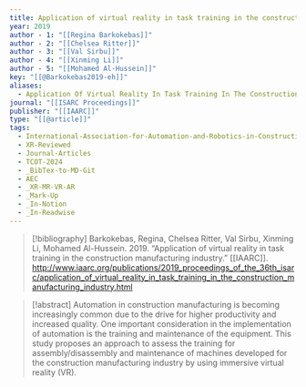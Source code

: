 ```yaml
---
title: Application of virtual reality in task training in the construction manufacturing industry
year: 2019
author - 1: "[[Regina Barkokebas]]"
author - 2: "[[Chelsea Ritter]]"
author - 3: "[[Val Sirbu]]"
author - 4: "[[Xinming Li]]"
author - 5: "[[Mohamed Al-Hussein]]"
key: "[[@Barkokebas2019-eh]]"
aliases:
  - Application Of Virtual Reality In Task Training In The Construction Manufacturing Industry
journal: "[[ISARC Proceedings]]"
publisher: "[[IAARC]]"
type: "[[@article]]"
tags:
  - International-Association-for-Automation-and-Robotics-in-Construction-IAARC
  - XR-Reviewed
  - Journal-Articles
  - TCOT-2024
  - _BibTex-to-MD-Git
  - AEC
  - _XR-MR-VR-AR
  - _Mark-Up
  - _In-Notion
  - _In-Readwise
---
```


> [!bibliography]
> Barkokebas, Regina, Chelsea Ritter, Val Sirbu, Xinming Li, Mohamed Al-Hussein. 2019. “Application of virtual reality in task training in the construction manufacturing industry.” [[IAARC]]. http://www.iaarc.org/publications/2019_proceedings_of_the_36th_isarc/application_of_virtual_reality_in_task_training_in_the_construction_manufacturing_industry.html

> [!abstract]
> Automation in construction manufacturing is becoming increasingly common due to the drive for higher productivity and increased quality. One important consideration in the implementation of automation is the training and maintenance of the equipment. This study proposes an approach to assess the training for assembly/disassembly and maintenance of machines developed for the construction manufacturing industry by using immersive virtual reality (VR).